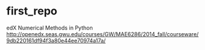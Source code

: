 # first_repo
edX Numerical Methods in Python
http://openedx.seas.gwu.edu/courses/GW/MAE6286/2014_fall/courseware/9db220161df94f3a80e44ee70974a17a/
